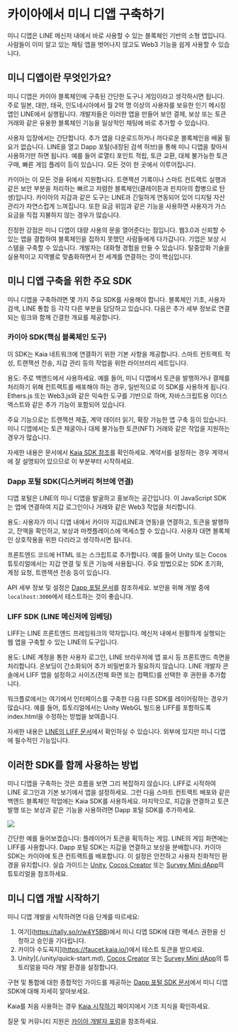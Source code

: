 # 카이아에서 미니 디앱 구축하기

미니 디앱은 LINE 메신저 내에서 바로 사용할 수 있는 블록체인 기반의 소형 앱입니다. 사람들이 이미 알고 있는 채팅 앱을 벗어나지 않고도 Web3 기능을 쉽게 사용할 수 있습니다.

## 미니 디앱이란 무엇인가요?

미니 디앱은 카이아 블록체인에 구축된 간단한 도구나 게임이라고 생각하시면 됩니다. 주로 일본, 대만, 태국, 인도네시아에서 월 2억 명 이상의 사용자를 보유한 인기 메시징 앱인 LINE에서 실행됩니다. 개발자들은 이러한 앱을 만들어 보안 결제, 보상 또는 토큰 거래와 같은 유용한 블록체인 기능을 일상적인 채팅에 바로 추가할 수 있습니다.

사용자 입장에서는 간단합니다. 추가 앱을 다운로드하거나 까다로운 블록체인을 배울 필요가 없습니다. LINE을 열고 Dapp 포털(내장된 검색 허브)을 통해 미니 디앱을 찾아서 사용하기만 하면 됩니다. 예를 들어 로열티 포인트 적립, 토큰 교환, 대체 불가능한 토큰 구매, 빠른 게임 플레이 등이 있습니다. 모든 것이 한 곳에서 이루어집니다.

카이아는 이 모든 것을 뒤에서 지원합니다. 트랜잭션 기록이나 스마트 컨트랙트 실행과 같은 보안 부분을 처리하는 빠르고 저렴한 블록체인(클레이튼과 핀치아의 합병으로 탄생)입니다. 카이아의 지갑과 같은 도구는 LINE과 긴밀하게 연동되어 있어 디지털 자산 관리가 자연스럽게 느껴집니다. 또한 요금 위임과 같은 기능을 사용하면 사용자가 가스 요금을 직접 지불하지 않는 경우가 많습니다.

진정한 강점은 미니 디앱이 대량 사용의 문을 열어준다는 점입니다. 웹3.0과 신뢰할 수 있는 앱을 결합하여 블록체인을 접하지 못했던 사람들에게 다가갑니다. 기업은 보상 시스템을 구축할 수 있습니다. 개발자는 대화형 경험을 만들 수 있습니다. 탈중앙화 기술을 실용적이고 지역별로 맞춤화하면서 전 세계를 연결하는 것이 핵심입니다.

## 미니 디앱 구축을 위한 주요 SDK

미니 디앱을 구축하려면 몇 가지 주요 SDK를 사용해야 합니다. 블록체인 기초, 사용자 검색, LINE 통합 등 각각 다른 부분을 담당하고 있습니다. 다음은 추가 세부 정보로 연결되는 링크와 함께 간결한 개요를 제공합니다.

### 카이아 SDK(핵심 블록체인 도구)

이 SDK는 Kaia 네트워크에 연결하기 위한 기본 사항을 제공합니다. 스마트 컨트랙트 작성, 트랜잭션 전송, 지갑 관리 등의 작업을 위한 라이브러리 세트입니다.

용도: 주로 백엔드에서 사용하세요. 예를 들어, 미니 디앱에서 토큰을 발행하거나 결제를 처리하기 위해 컨트랙트를 배포해야 하는 경우, 일반적으로 이 SDK를 사용하게 됩니다. Ethers.js 또는 Web3.js와 같은 익숙한 도구를 기반으로 하며, 자바스크립트용 이더스엑스트와 같은 추가 기능이 포함되어 있습니다.

주요 기능으로는 트랜잭션 제출, 계약 데이터 읽기, 확장 가능한 앱 구축 등이 있습니다. 미니 디앱에서는 토큰 채굴이나 대체 불가능한 토큰(NFT) 거래와 같은 작업을 지원하는 경우가 많습니다.

자세한 내용은 문서에서 [Kaia SDK 참조](../references/sdk/sdk.md)를 확인하세요. 계약서를 설정하는 경우 계약서에 잘 설명되어 있으므로 이 부분부터 시작하세요.

### Dapp 포털 SDK(디스커버리 허브에 연결)

디앱 포털은 LINE의 미니 디앱을 발굴하고 홍보하는 공간입니다. 이 JavaScript SDK는 앱에 연결하여 지갑 로그인이나 거래와 같은 Web3 작업을 처리합니다.

용도: 사용자가 미니 디앱 내에서 카이아 지갑(LINE과 연동)을 연결하고, 토큰을 발행하고, 잔액을 확인하고, 보상과 마켓플레이스에 액세스할 수 있습니다. 사용자 대면 블록체인 상호작용을 위한 다리라고 생각하시면 됩니다.

프론트엔드 코드에 HTML 또는 스크립트로 추가합니다. 예를 들어 Unity 또는 Cocos 튜토리얼에서는 지갑 연결 및 토큰 기능에 사용됩니다. 주요 방법으로는 SDK 초기화, 계정 요청, 트랜잭션 전송 등이 있습니다.

API 세부 정보 및 설정은 [Dapp 포털 문서](https://docs.dappportal.io/)를 참조하세요. 보안을 위해 개발 중에 `localhost:3000`에서 테스트하는 것이 좋습니다.

### LIFF SDK (LINE 메신저에 임베딩)

LIFF는 LINE 프론트엔드 프레임워크의 약자입니다. 메신저 내에서 원활하게 실행되는 웹 앱을 구축할 수 있는 LINE의 도구입니다.

용도: LINE 계정을 통한 사용자 로그인, LINE 브라우저에 앱 표시 등 프론트엔드 측면을 처리합니다. 온보딩이 간소화되어 추가 비밀번호가 필요하지 않습니다. LINE 개발자 콘솔에서 LIFF 앱을 설정하고 사이즈(전체 화면 또는 컴팩트)를 선택한 후 권한을 추가합니다.

워크플로에서는 여기에서 인터페이스를 구축한 다음 다른 SDK를 레이어링하는 경우가 많습니다. 예를 들어, 튜토리얼에서는 Unity WebGL 빌드용 LIFF를 포함하도록 index.html을 수정하는 방법을 보여줍니다.

자세한 내용은 [LINE의 LIFF 문서](https://developers.line.biz/en/docs/liff/overview/)에서 확인하실 수 있습니다. 외부에 있지만 미니 디앱에 필수적인 기능입니다.

## 이러한 SDK를 함께 사용하는 방법

미니 디앱을 구축하는 것은 흐름을 보면 그리 복잡하지 않습니다. LIFF로 시작하여 LINE 로그인과 기본 보기에서 앱을 설정하세요. 그런 다음 스마트 컨트랙트 배포와 같은 백엔드 블록체인 작업에는 Kaia SDK를 사용하세요. 마지막으로, 지갑을 연결하고 토큰 발행 또는 보상과 같은 기능을 사용하려면 Dapp 포털 SDK를 추가하세요.

![](/img/minidapps/sdk-overview.png)

간단한 예를 들어보겠습니다: 플레이어가 토큰을 획득하는 게임. LINE의 게임 화면에는 LIFF를 사용합니다. Dapp 포털 SDK는 지갑을 연결하고 보상을 분배합니다. 카이아 SDK는 카이아에 토큰 컨트랙트를 배포합니다.
이 설정은 안전하고 사용자 친화적인 환경을 유지합니다. 실습 가이드는 [Unity](https://docs.kaia.io/minidapps/unity/quick-start/), [Cocos Creator](https://docs.kaia.io/minidapps/cocos-creator/quick-start/) 또는 [Survey Mini dApp](https://docs.kaia.io/minidapps/survey-minidapp/intro/)의 튜토리얼을 참조하세요.

## 미니 디앱 개발 시작하기

미니 디앱 개발을 시작하려면 다음 단계를 따르세요:

1. 여기](https://tally.so/r/w4Y5BB)에서 미니 디앱 SDK에 대한 액세스 권한을 신청하고 승인을 기다립니다.
2. 카이아 수도꼭지](https://faucet.kaia.io/)에서 테스트 토큰을 받으세요.
3. Unity](./unity/quick-start.md), [Cocos Creator](./cocos-creator/quick-start.md) 또는 [Survey Mini dApp](./survey-minidapp/intro.md)의 튜토리얼을 따라 개발 환경을 설정합니다.

구현 및 통합에 대한 종합적인 가이드를 제공하는 [Dapp 포털 SDK 문서](https://developers.dappportal.io/sdk)에서 미니 디앱 SDK에 대해 자세히 알아보세요.

Kaia를 처음 사용하는 경우 [Kaia 시작하기](../build/get-started/get-started.mdx) 페이지에서 기초 지식을 확인하세요.

질문 및 커뮤니티 지원은 [카이아 개발자 포럼](https://devforum.kaia.io/)을 참조하세요.